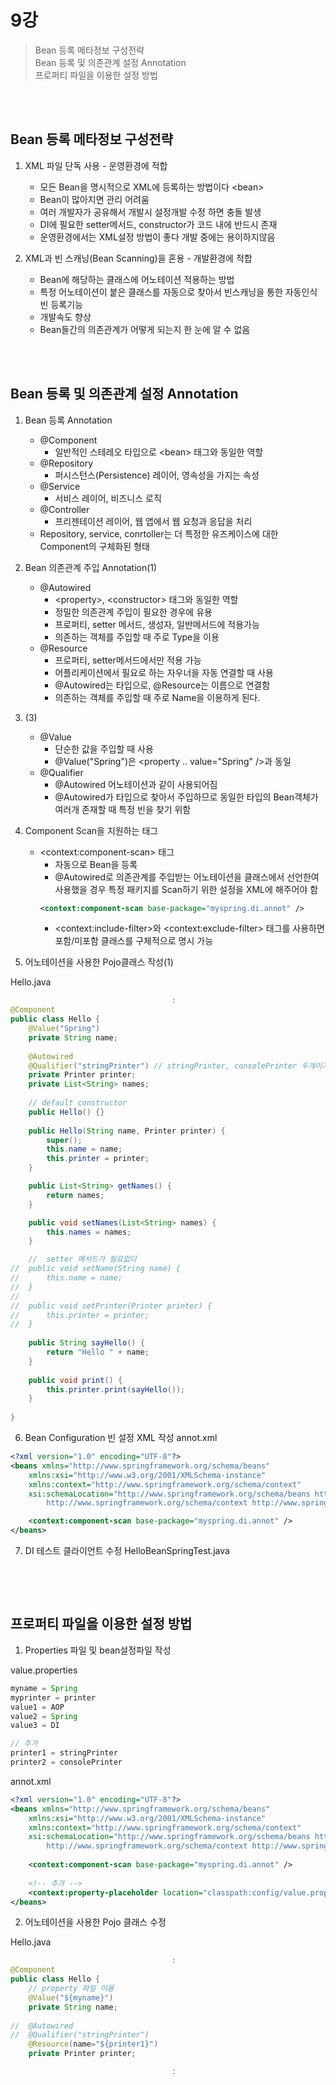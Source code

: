 # 9강
> Bean 등록 메타정보 구성전략<br>
Bean 등록 및 의존관계 설정 Annotation<br>
프로퍼티 파일을 이용한 설정 방법

<br>
<br>

## Bean 등록 메타정보 구성전략
1. XML 파일 단독 사용 - 운영환경에 적합
    * 모든 Bean을 명시적으로 XML에 등록하는 방법이다 \<bean>
    * Bean이 많아지면 관리 어려움
    * 여러 개발자가 공유해서 개발시 설정개발 수정 하면 충돌 발생
    * DI에 필요한 setter메서드, constructor가 코드 내에 반드시 존재
    * 운영환경에서는 XML설정 방법이 좋다 개발 중에는 용이하지않음

2. XML과 빈 스캐닝(Bean Scanning)을 혼용 - 개발환경에 적합
    * Bean에 해당하는 클래스에 어노테이션 적용하는 방법
    * 특정 어노테이션이 붙은 클래스를 자동으로 찾아서 빈스캐닝을 통한 자동인식 빈 등록기능
    * 개발속도 향상
    * Bean들간의 의존관계가 어떻게 되는지 한 눈에 알 수 없음

<br>
<br>

## Bean 등록 및 의존관계 설정 Annotation
1. Bean 등록 Annotation
    - @Component
        * 일반적인 스테레오 타입으로 \<bean> 태그와 동일한 역할
    - @Repository
        * 퍼시스턴스(Persistence) 레이어, 영속성을 가지는 속성
    - @Service
        * 서비스 레이어, 비즈니스 로직
    - @Controller
        * 프리젠테이션 레이어, 웹 앱에서 웹 요청과 응답을 처리
    *  Repository, service, conrtoller는 더 특정한 유즈케이스에 대한 Component의 구체화된 형태

2. Bean 의존관계 주입 Annotation(1)
    - @Autowired
        * \<property>, \<constructor> 태그와 동일한 역할
        * 정밀한 의존관계 주입이 필요한 경우에 유용
        * 프로퍼티, setter 메서드, 생성자, 일반메서드에 적용가능
        * 의존하는 객체를 주입할 때 주로 Type을 이용
    - @Resource
        * 프로퍼티, setter메서드에서만 적용 가능
        * 어플리케이션에서 필요로 하는 자우너을 자동 연결할 때 사용
        * @Autowired는 타입으로, @Resource는 이름으로 연결함
        * 의존하는 객체를 주입할 때 주로 Name을 이용하게 된다.

3. (3)
    - @Value
        * 단순한 값을 주입할 때 사용
        * @Value("Spring")은 \<property .. value="Spring" />과 동일
    - @Qualifier
        * @Autowired 어노테이션과 같이 사용되어짐
        * @Autowired가 타입으로 찾아서 주입하므로 동일한 타입의 Bean객체가 여러개 존재할 때 특정 빈을 찾기 위함

4. Component Scan을 지원하는 태그
    - \<context:component-scan> 태그
        * 자동으로 Bean을 등록
        * @Autowired로 의존관계를 주입받는 어노테이션을 클래스에서 선언한여 사용했을 경우 특정 패키지를 Scan하기 위한 설정을 XML에 해주어야 함
        ```xml
        <context:component-scan base-package="myspring.di.annot" />
        ```
        * \<context:include-filter>와 \<context:exclude-filter> 태그를 사용하면 포함/미포함 클래스를 구체적으로 명시 가능

5. 어노테이션을 사용한 Pojo클래스 작성(1)

Hello.java
```java
                                    :
@Component
public class Hello {
	@Value("Spring")
	private String name;
	
	@Autowired
	@Qualifier("stringPrinter") // stringPrinter, consolePrinter 두개이기 때문에 Qualifier를 통해 명시해준다
	private Printer printer;
	private List<String> names;
	
	// default constructor
	public Hello() {}
	
	public Hello(String name, Printer printer) {
		super();
		this.name = name;
		this.printer = printer;
	}

	public List<String> getNames() {
		return names;
	}

	public void setNames(List<String> names) {
		this.names = names;
	}

	//  setter 메서드가 필요없다
//	public void setName(String name) {
//		this.name = name;
//	}
//	
//	public void setPrinter(Printer printer) {
//		this.printer = printer;
//	}
	
	public String sayHello() {
		return "Hello " + name;
	}
	
	public void print() {
		this.printer.print(sayHello());
	}
	
}
```

6. Bean Configuration 빈 설정 XML 작성
annot.xml
```xml
<?xml version="1.0" encoding="UTF-8"?>
<beans xmlns="http://www.springframework.org/schema/beans"
	xmlns:xsi="http://www.w3.org/2001/XMLSchema-instance"
	xmlns:context="http://www.springframework.org/schema/context"
	xsi:schemaLocation="http://www.springframework.org/schema/beans http://www.springframework.org/schema/beans/spring-beans.xsd
		http://www.springframework.org/schema/context http://www.springframework.org/schema/context/spring-context-3.2.xsd">

	<context:component-scan base-package="myspring.di.annot" />
</beans>

```

7. DI 테스트 클라이언트 수정
HelloBeanSpringTest.java
```java

```

<br>
<br>

## 프로퍼티 파일을 이용한 설정 방법
1. Properties 파일 및 bean설정파일 작성

value.properties
```java
myname = Spring
myprinter = printer
value1 = AOP
value2 = Spring
value3 = DI

// 추가
printer1 = stringPrinter
printer2 = consolePrinter
```

annot.xml
```xml
<?xml version="1.0" encoding="UTF-8"?>
<beans xmlns="http://www.springframework.org/schema/beans"
	xmlns:xsi="http://www.w3.org/2001/XMLSchema-instance"
	xmlns:context="http://www.springframework.org/schema/context"
	xsi:schemaLocation="http://www.springframework.org/schema/beans http://www.springframework.org/schema/beans/spring-beans-3.2.xsd
		http://www.springframework.org/schema/context http://www.springframework.org/schema/context/spring-context-3.2.xsd">
	
	<context:component-scan base-package="myspring.di.annot" />
	
    <!-- 추가 -->
    <context:property-placeholder location="classpath:config/value.properties" />
</beans>

```

2. 어노테이션을 사용한 Pojo 클래스 수정

Hello.java
```java
                                    :
@Component
public class Hello {
    // property 파일 이용
	@Value("${myname}")
	private String name;
	
//	@Autowired
//	@Qualifier("stringPrinter") 
	@Resource(name="${printer1}")
	private Printer printer;

                                    :
```